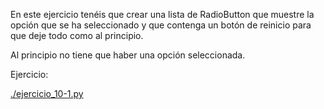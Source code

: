 
En este ejercicio tenéis que crear una lista de RadioButton que muestre la
opción que se ha seleccionado y que contenga un botón de reinicio para que
deje todo como al principio.

Al principio no tiene que haber una opción seleccionada.

Ejercicio:

[./ejercicio_10-1.py](./ejercicio_a.py)
